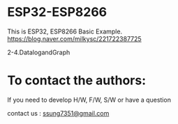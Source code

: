 # ESP32-ESP8266

   This is ESP32, ESP8266 Basic Example. 
   https://blog.naver.com/milkysc/221722387725
   
   2-4.DatalogandGraph

# To contact the authors:

If you need to develop H/W, F/W, S/W or have a question

contact us : ssung7351@gmail.com

